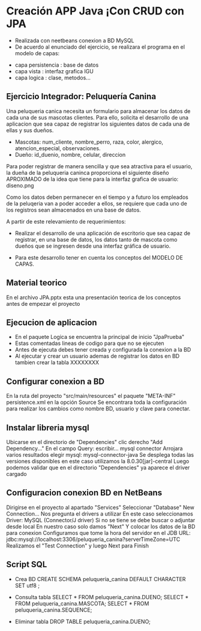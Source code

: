 # Creación APP Java ¡Con CRUD con JPA 
- Realizada con neetbeans conexion a BD MySQL
- De acuerdo al enunciado del ejercicio, se realizara el programa en el modelo de capas:
* capa persistencia : base de datos
* capa vista : interfaz grafica IGU 
* capa logica : clase, metodos...

## Ejercicio Integrador: Peluquería Canina

Una peluqueria canica necesita un formulario para almacenar los datos de cada una de sus mascotas clientes.
Para ello, solicita el desarrollo de una aplicacion que sea capaz de registrar los siguientes datos de cada una de ellas y sus dueños.

- Mascotas: num_cliente, nombre_perro, raza, color, alergico, atencion_especial, observaciones.
- Dueño: id_duenio, nombre, celular, direccion

Para poder registrar de manera sencilla y que sea atractiva para el usuario, la dueña de la peluqueria caninca proporciona
el siguiente diseño APROXIMADO de la idea que tiene para la interfaz grafica de usuario: diseno.png

Como los datos deben permanecer en el tiempo y a futuro los empleados de la peluqeria van a poder acceder a ellos, se requiere que
cada uno de los registros sean almacenados en una base de datos.

A partir de este relevamiento de requerimientos:

- Realizar el desarrollo de una aplicación de escritorio que sea capaz de registrar, en una base de datos, los datos tanto de mascota
como dueños que se ingresen desde una interfaz gráfica de usuario.

- Para este desarrollo tener en cuenta los conceptos del MODELO DE CAPAS.

## Material teorico
En el archivo JPA.pptx esta una presentación teorica de los conceptos antes de empezar el proyecto

## Ejecucion de aplicacion
- En el paquete Logica se encuentra la principal de inicio "JpaPrueba"
- Estas comentadas lineas de codigo para que no se ejecuten
- Antes de ejecuta debes tener creada y configurada la conexion a la BD
- Al ejecutar y crear un usuario ademas de registrar los datos en BD tambien crear la tabla XXXXXXXX

## Configurar conexion a BD
En la ruta del proyecto "src/main/resources" el paquete "META-INF" persistence.xml en la opción Source 
Se encontrara toda la configuración para realizar los cambios como nombre BD, usuario y clave para conectar.

## Instalar libreria mysql
Ubicarse en el directorio de "Dependencies" clic derecho "Add Dependency..."
En el campo Query: escribir... mysql connector
Arrojara varios resultados elegir mysql: mysql-connector-java
Se desplega todas las versiones disponibles en este caso utilizamos la 8.0.30[jar]-central
Luego podemos validar que en el directorio "Dependencies" ya aparece el driver cargado

## Configuracion conexion BD en NetBeans
Dirigirse en el proyecto al apartado "Services"
Seleccionar "Database" New Connection...
Nos pregunta el drivers a utilizar
En este caso seleccionamos Driver: MySQL (Connector/J driver)
Si no se tiene se debe buscar o adjuntar desde local
En nuestro caso solo damos "Next"
Y colocar los datos de la BD para conexion
Configuramos que tome la hora del servidor en el JDB URL: jdbc:mysql://localhost:3306/peluqueria_canina?serverTimeZone=UTC
Realizamos el "Test Connection" y luego Next para Finish

## Script SQL
- Crea BD
CREATE SCHEMA peluqueria_canina DEFAULT CHARACTER SET utf8 ;

- Consulta tabla
SELECT * FROM peluqueria_canina.DUENO;
SELECT * FROM peluqueria_canina.MASCOTA;
SELECT * FROM peluqueria_canina.SEQUENCE;

- Eliminar tabla
DROP TABLE peluqueria_canina.DUENO;